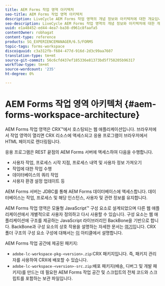 ```yaml
---
title: AEM Forms 작업 영역 아키텍처
seo-title: AEM Forms 작업 영역 아키텍처
description: LiveCycle AEM Forms 작업 영역의 개념 정보와 아키텍처에 대한 개요입니다.
seo-description: LiveCycle AEM Forms 작업 영역의 개념 정보와 아키텍처에 대한 개요입니다.
uuid: e1a48452-ed44-4ea7-ba38-d961c8faafa5
contentOwner: robhagat
content-type: reference
products: SG_EXPERIENCEMANAGER/6.5/FORMS
topic-tags: forms-workspace
discoiquuid: c3a312fb-f684-477d-916d-2d3c99aa7607
translation-type: tm+mt
source-git-commit: 56c6cfd437ef185336e81373bd5f758205b96317
workflow-type: tm+mt
source-wordcount: '235'
ht-degree: 0%

---
```



# AEM Forms 작업 영역 아키텍처 {#aem-forms-workspace-architecture}

AEM Forms 작업 영역은 CRX™에서 호스팅되는 웹 애플리케이션입니다. 브라우저에서 작업 영역이 열리면 CRX 리소스에 액세스되고 응용 프로그램이 브라우저에서 HTML 페이지로 렌더링됩니다.

응용 프로그램은 REST 끝점의 AEM Forms 서버에 액세스하여 다음을 수행합니다.

* 사용자 작업, 프로세스 시작 지점, 프로세스 내역 및 사용자 정보 가져오기
* 작업에 대한 작업 수행
* 데이터베이스의 쿼리 작업
* 사용자 환경 설정 업데이트 등

AEM Forms 서버는 JDBC를 통해 AEM Forms 데이터베이스에 액세스합니다. 데이터베이스는 작업, 프로세스 및 해당 인스턴스, 사용자 및 관련 정보를 유지합니다.

AEM Forms 작업 영역은 모듈형 JavaScript™ 구성 요소로 설계되었으며 다른 웹 애플리케이션에서 개별적으로 사용자 정의하고 다시 사용할 수 있습니다. 구성 요소는 웹 애플리케이션에 구조를 제공하는 JavaScript 라이브러리인 BackBone을 기반으로 합니다. BackBone과 구성 요소의 상호 작용을 설명하는 자세한 문서는 [여기](/help/forms/using/backbone-interaction.md)입니다. CRX 폴더 구조의 구성 요소 구성에 대해서는 [이](/help/forms/using/folder-structure.md) 아티클에서 설명합니다.

AEM Forms 작업 공간에 제공된 패키지:

* `adobe-lc-workspace-pkg-<version>.zip`:CRX 패키지입니다. 즉, 패키지 관리자를 사용하여 CRX에 배포할 수 있습니다.
* `adobe-lc-workspace-<version>-src.zip`:배포 패키지(배송, 디버그 및 개발 패키지)를 만드는 데 필요한 AEM Forms 작업 공간 및 스크립트의 전체 코드와 스크립트를 포함하는 보관 파일입니다.
